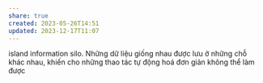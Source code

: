 ```yaml
---
share: true
created: 2023-05-26T14:51
updated: 2023-12-17T11:07
---
```

island information silo. Những dữ liệu giống nhau được lưu ở những chỗ khác nhau, khiến cho những thao tác tự động hoá đơn giản không thể làm được

